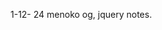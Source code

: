 1-12- 24 menoko og, jquery notes.
<script src="https://ajax.googleapis.com/ajax/libs/jquery/3.7.1/jquery.min.js"></script>